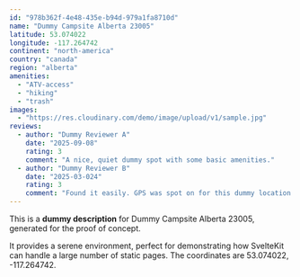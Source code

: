 ```yaml
---
id: "978b362f-4e48-435e-b94d-979a1fa8710d"
name: "Dummy Campsite Alberta 23005"
latitude: 53.074022
longitude: -117.264742
continent: "north-america"
country: "canada"
region: "alberta"
amenities:
  - "ATV-access"
  - "hiking"
  - "trash"
images:
  - "https://res.cloudinary.com/demo/image/upload/v1/sample.jpg"
reviews:
  - author: "Dummy Reviewer A"
    date: "2025-09-08"
    rating: 3
    comment: "A nice, quiet dummy spot with some basic amenities."
  - author: "Dummy Reviewer B"
    date: "2025-03-024"
    rating: 3
    comment: "Found it easily. GPS was spot on for this dummy location."
---
```


This is a **dummy description** for Dummy Campsite Alberta 23005, generated for the proof of concept.

It provides a serene environment, perfect for demonstrating how SvelteKit can handle a large number of static pages. The coordinates are 53.074022, -117.264742.
